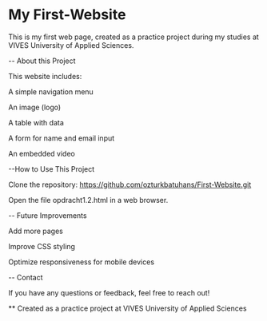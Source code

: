 # My First-Website

This is my first web page, created as a practice project during my studies at VIVES University of Applied Sciences.


-- About this Project

This website includes:

A simple navigation menu

An image (logo)

A table with data

A form for name and email input

An embedded video


--How to Use This Project

Clone the repository:
https://github.com/ozturkbatuhans/First-Website.git


Open the file opdracht1.2.html in a web browser.




-- Future Improvements

Add more pages

Improve CSS styling

Optimize responsiveness for mobile devices

-- Contact

If you have any questions or feedback, feel free to reach out!

** Created as a practice project at VIVES University of Applied Sciences
